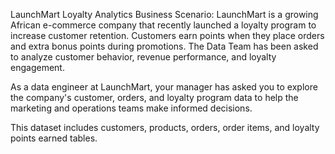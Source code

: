 LaunchMart Loyalty Analytics
Business Scenario:
LaunchMart is a growing African e-commerce company that recently launched a loyalty program to increase customer retention. Customers earn points when they place orders and extra bonus points during promotions. The Data Team has been asked to analyze customer behavior, revenue performance, and loyalty engagement.

As a data engineer at LaunchMart, your manager has asked you to explore the company's customer, orders, and loyalty program data to help the marketing and operations teams make informed decisions.

This dataset includes customers, products, orders, order items, and loyalty points earned tables.